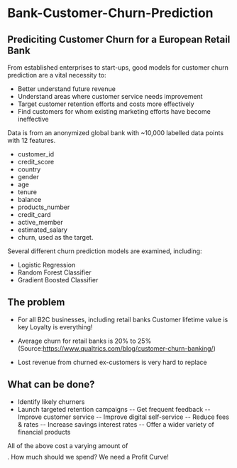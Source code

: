 # Bank-Customer-Churn-Prediction

## Prediciting Customer Churn for a European Retail Bank


From established enterprises to start-ups, good models for customer churn prediction are a vital necessity to:

- Better understand future revenue
- Understand areas where customer service needs improvement
- Target customer retention efforts and costs more effectively
- Find customers for whom existing marketing efforts have become ineffective

Data is from an anonymized global bank with ~10,000 labelled data points with 12 features.

- customer_id
- credit_score
- country
- gender
- age
- tenure
- balance
- products_number
- credit_card
- active_member
- estimated_salary
- churn, used as the target.

Several different churn prediction models are examined, including:

- Logistic Regression
- Random Forest Classifier
- Gradient Boosted Classifier

## The problem

- For all B2C businesses, including retail banks
  Customer lifetime value is key
  Loyalty is everything!

- Average churn for retail banks is 20% to 25% (Source:https://www.qualtrics.com/blog/customer-churn-banking/)
 
- Lost revenue from churned ex-customers is very hard to replace

## What can be done?

- Identify likely churners
- Launch targeted retention campaigns
  -- Get frequent feedback
  -- Improve customer service
  -- Improve digital self-service 
  -- Reduce fees & rates
  -- Increase savings interest rates
  -- Offer a wider variety of financial products

All of the above cost a varying amount of $$$$. How much should we spend? 
We need a Profit Curve!



